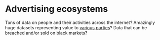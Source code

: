 # Advertising ecosystems

Tons of data on people and their activities across the internet? Amazingly huge datasets representing value to [various parties](da/adversaries/)? Data that can be breached and/or sold on black markets? 
